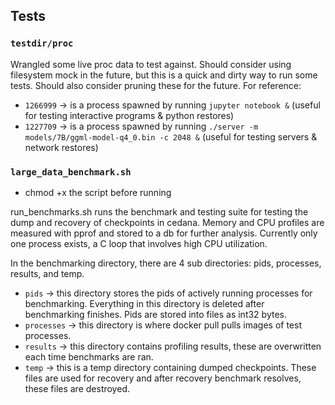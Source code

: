 ## Tests

### `testdir/proc`

Wrangled some live proc data to test against. Should consider using filesystem mock in the future, but this is a quick and dirty way to run some tests. Should also consider pruning these for the future. For reference:

- `1266999` -> is a process spawned by running `jupyter notebook &` (useful for testing interactive programs & python restores)
- `1227709` -> is a process spawned by running `./server -m models/7B/ggml-model-q4_0.bin -c 2048 &` (useful for testing servers & network restores)

### `large_data_benchmark.sh`

- chmod +x the script before running

run_benchmarks.sh runs the benchmark and testing suite for testing the dump and recovery of checkpoints in cedana. Memory and CPU profiles are measured with pprof and stored to a db for further analysis. Currently only one process exists, a C loop that involves high CPU utilization.

In the benchmarking directory, there are 4 sub directories: pids, processes, results, and temp.

- `pids` -> this directory stores the pids of actively running processes for benchmarking. Everything in this directory is deleted after benchmarking finishes. Pids are stored into files as int32 bytes.
- `processes` -> this directory is where docker pull pulls images of test processes.
- `results` -> this directory contains profiling results, these are overwritten each time benchmarks are ran.
- `temp` -> this is a temp directory containing dumped checkpoints. These files are used for recovery and after recovery benchmark resolves, these files are destroyed.
